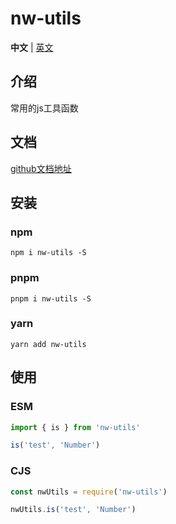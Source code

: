 # nw-utils



**中文** | [英文](./README.zh-CN.md)

## 介绍

常用的js工具函数

## 文档

[github文档地址](https://wallowyou.github.io/modules.html)


## 安装

### npm

```shell
npm i nw-utils -S
```

### pnpm

```shell
pnpm i nw-utils -S
```

### yarn

```shell
yarn add nw-utils
```

## 使用

### ESM

```ts
import { is } from 'nw-utils'

is('test', 'Number')
```

### CJS

```js
const nwUtils = require('nw-utils')

nwUtils.is('test', 'Number')
```



